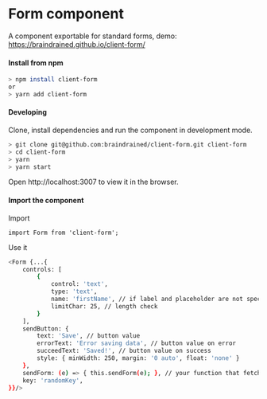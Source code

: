 # Form component
A component exportable for standard forms, demo: https://braindrained.github.io/client-form/

#### Install from npm
```sh
> npm install client-form
or
> yarn add client-form
```

#### Developing
Clone, install dependencies and run the component in development mode.
```sh
> git clone git@github.com:braindrained/client-form.git client-form
> cd client-form
> yarn
> yarn start
```
Open http://localhost:3007 to view it in the browser.

#### Import the component

Import

`import Form from 'client-form';`

Use it

```sh
<Form {...{
	controls: [
		{
			control: 'text',
			type: 'text',
			name: 'firstName', // if label and placeholder are not specified this text will be the placeholder and label text decamelized
			limitChar: 25, // length check
		}
	],
	sendButton: {
		text: 'Save', // button value
		errorText: 'Error saving data', // button value on error
		succeedText: 'Saved!', // button value on success
		style: { minWidth: 250, margin: '0 auto', float: 'none' }
	},
	sendForm: (e) => { this.sendForm(e); }, // your function that fetch data
	key: 'randomKey',
}}/>
```

